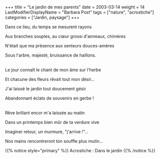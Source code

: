 +++
title = "Le jardin de mes parents"
date = 2003-03-14
weight = 14
LastModifierDisplayName = "Barbara Post"
tags = ["nature", "acrostiche"]
categories = ["Jardin, paysage"]
+++

Dans ce lieu, du temps se mesurent rayons

Aux branches souples, au cœur grossi d'anneaux, chimères

N'était que ma présence aux senteurs douces-amères

Sous l'arbre, majesté, bruissance de haillons.

 \
Le jour connaît le chant de mon âme sur l'herbe

Et chacune des fleurs rêvait tout mon désir...

J'ai laissé le jardin tout doucement gésir

Abandonnant éclats de souvenirs en gerbe !

 \
Rêve brillant encor m'a laissée au matin

Dans un printemps bien mûr de ta verdure vive

Imaginer retour, un murmure, "j'arrive !"...

Nos mains rencontreront ton souffle plus mutin...

{{% notice style="primary" %}}
Acrostiche : Dans le jardin
{{% /notice %}}
